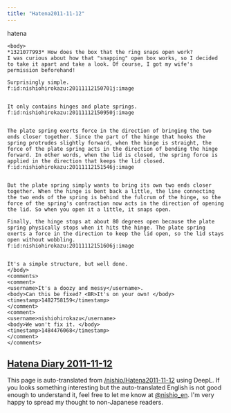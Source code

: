 ```yaml
---
title: "Hatena2011-11-12"
---
```


hatena

```
<body>
*1321077993* How does the box that the ring snaps open work?
I was curious about how that "snapping" open box works, so I decided to take it apart and take a look. Of course, I got my wife's permission beforehand!

Surprisingly simple.
f:id:nishiohirokazu:20111112150701j:image


It only contains hinges and plate springs.
f:id:nishiohirokazu:20111112150950j:image


The plate spring exerts force in the direction of bringing the two ends closer together. Since the part of the hinge that hooks the spring protrudes slightly forward, when the hinge is straight, the force of the plate spring acts in the direction of bending the hinge forward. In other words, when the lid is closed, the spring force is applied in the direction that keeps the lid closed.
f:id:nishiohirokazu:20111112151546j:image


But the plate spring simply wants to bring its own two ends closer together. When the hinge is bent back a little, the line connecting the two ends of the spring is behind the fulcrum of the hinge, so the force of the spring's contraction now acts in the direction of opening the lid. So when you open it a little, it snaps open.

Finally, the hinge stops at about 80 degrees open because the plate spring physically stops when it hits the hinge. The plate spring exerts a force in the direction to keep the lid open, so the lid stays open without wobbling.
f:id:nishiohirokazu:20111112151606j:image


It's a simple structure, but well done.
</body>
<comments>
<comment>
<username>It's a doozy and messy</username>.
<body>Can this be fixed? <BR>It's on your own! </body>
<timestamp>1482758159</timestamp>
</comment>
<comment>
<username>nishiohirokazu</username>
<body>We won't fix it. </body>
<timestamp>1484476068</timestamp>
</comment>
</comments>
```


[Hatena Diary 2011-11-12](https://nishiohirokazu.hatenadiary.org/archive/2011/11/12)
---
This page is auto-translated from [/nishio/Hatena2011-11-12](https://scrapbox.io/nishio/Hatena2011-11-12) using DeepL. If you looks something interesting but the auto-translated English is not good enough to understand it, feel free to let me know at [@nishio_en](https://twitter.com/nishio_en). I'm very happy to spread my thought to non-Japanese readers.